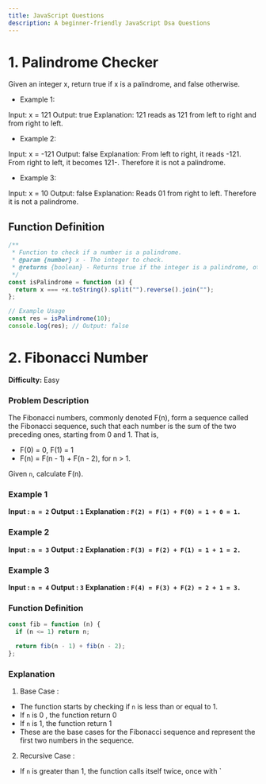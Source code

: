 ```yaml
---
title: JavaScript Questions
description: A beginner-friendly JavaScript Dsa Questions
---
```


# 1. Palindrome Checker

Given an integer x, return true if x is a
palindrome, and false otherwise.

- Example 1:

Input: x = 121
Output: true
Explanation: 121 reads as 121 from left to right and from right to left.

- Example 2:

Input: x = -121
Output: false
Explanation: From left to right, it reads -121. From right to left, it becomes 121-. Therefore it is not a palindrome.

- Example 3:

Input: x = 10
Output: false
Explanation: Reads 01 from right to left. Therefore it is not a palindrome.

## Function Definition

```javascript
/**
 * Function to check if a number is a palindrome.
 * @param {number} x - The integer to check.
 * @returns {boolean} - Returns true if the integer is a palindrome, otherwise false.
 */
const isPalindrome = function (x) {
  return x === +x.toString().split("").reverse().join("");
};

// Example Usage
const res = isPalindrome(10);
console.log(res); // Output: false
```

# 2. Fibonacci Number

**Difficulty:** Easy

### Problem Description

The Fibonacci numbers, commonly denoted F(n), form a sequence called the Fibonacci sequence, such that each number is the sum of the two preceding ones, starting from 0 and 1. That is,

- F(0) = 0, F(1) = 1
- F(n) = F(n - 1) + F(n - 2), for n > 1.

Given `n`, calculate F(n).

### Example 1

**Input : `n = 2`**
**Output : `1`**
**Explanation : `F(2) = F(1) + F(0) = 1 + 0 = 1.`**

### Example 2

**Input : `n = 3`**
**Output : `2`**
**Explanation : `F(3) = F(2) + F(1) = 1 + 1 = 2.`**

### Example 3

**Input : `n = 4`**
**Output : `3`**
**Explanation : `F(4) = F(3) + F(2) = 2 + 1 = 3.`**

### Function Definition

```javascript
const fib = function (n) {
  if (n <= 1) return n;

  return fib(n - 1) + fib(n - 2);
};
```

### Explanation

1. Base Case :

- The function starts by checking if `n` is less than or equal to 1.
- If `n` is 0 , the function return 0
- If `n` is 1, the function return 1
- These are the base cases for the Fibonacci sequence and represent the first two numbers in the sequence.

2. Recursive Case :

- If `n` is greater than 1, the function calls itself twice, once with `
